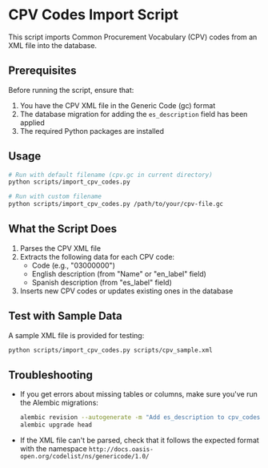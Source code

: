 # CPV Codes Import Script

This script imports Common Procurement Vocabulary (CPV) codes from an XML file into the database.

## Prerequisites

Before running the script, ensure that:

1. You have the CPV XML file in the Generic Code (gc) format
2. The database migration for adding the `es_description` field has been applied
3. The required Python packages are installed

## Usage

```bash
# Run with default filename (cpv.gc in current directory)
python scripts/import_cpv_codes.py

# Run with custom filename
python scripts/import_cpv_codes.py /path/to/your/cpv-file.gc
```

## What the Script Does

1. Parses the CPV XML file
2. Extracts the following data for each CPV code:
   - Code (e.g., "03000000")
   - English description (from "Name" or "en_label" field)
   - Spanish description (from "es_label" field)
3. Inserts new CPV codes or updates existing ones in the database

## Test with Sample Data

A sample XML file is provided for testing:

```bash
python scripts/import_cpv_codes.py scripts/cpv_sample.xml
```

## Troubleshooting

- If you get errors about missing tables or columns, make sure you've run the Alembic migrations:
  ```bash
  alembic revision --autogenerate -m "Add es_description to cpv_codes table"
  alembic upgrade head
  ```

- If the XML file can't be parsed, check that it follows the expected format with the namespace `http://docs.oasis-open.org/codelist/ns/genericode/1.0/` 